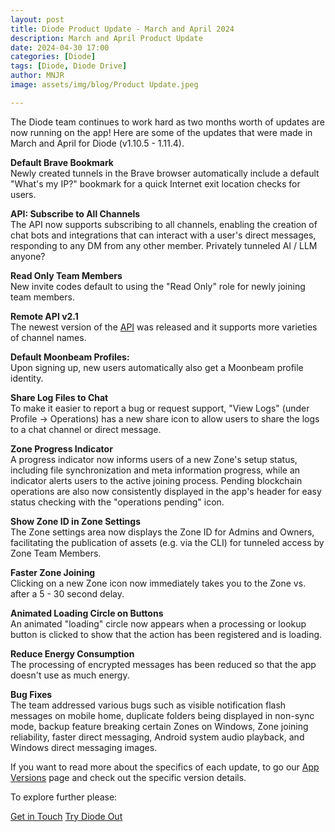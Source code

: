 ```yaml
---
layout: post
title: Diode Product Update - March and April 2024
description: March and April Product Update
date: 2024-04-30 17:00
categories: [Diode]
tags: [Diode, Diode Drive]
author: MNJR
image: assets/img/blog/Product Update.jpeg

---
```

The Diode team continues to work hard as two months worth of updates are now running on the app! Here are some of the updates that were made in March and April for Diode (v1.10.5 - 1.11.4).

**Default Brave Bookmark** 
<br>
Newly created tunnels in the Brave browser automatically include a default "What's my IP?" bookmark for a quick Internet exit location checks for users.

**API: Subscribe to All Channels** 
<br>The API now supports subscribing to all channels, enabling the creation of chat bots and integrations that can interact with a user's direct messages, responding to any DM from any other member.  Privately tunneled AI / LLM anyone?

**Read Only Team Members** 
<br>New invite codes default to using the "Read Only" role for newly joining team members.

**Remote API v2.1** 
<br>The newest version of the [API]([https://support.diode.io/article/u2888tkk38) was released and it supports more varieties of channel names.

**Default Moonbeam Profiles:** 
<br>Upon signing up, new users automatically also get a Moonbeam profile identity. 

**Share Log Files to Chat**
<br>To make it easier to report a bug or request support, "View Logs" (under Profile -> Operations) has a new share icon to allow users to share the logs to a chat channel or direct message. 

**Zone Progress Indicator**
<br>A progress indicator now informs users of a new Zone's setup status, including file synchronization and meta information progress, while an indicator alerts users to the active joining process.  Pending blockchain operations are also now consistently displayed in the app's header for easy status checking with the "operations pending" icon. 

**Show Zone ID in Zone Settings** 
<br>The Zone settings area now displays the Zone ID for Admins and Owners, facilitating the publication of assets (e.g. via the CLI) for tunneled access by Zone Team Members.

**Faster Zone Joining**
<br>Clicking on a new Zone icon now immediately takes you to the Zone vs. after a 5 - 30 second delay.

**Animated Loading Circle on Buttons**
<br>An animated "loading" circle now appears when a processing or lookup button is clicked to show that the action has been registered and is loading.

**Reduce Energy Consumption** 
<br>The processing of encrypted messages has been reduced so that the app doesn't use as much energy.

**Bug Fixes** 
<br>
The team addressed various bugs such as visible notification flash messages on mobile home, duplicate folders being displayed in non-sync mode, backup feature breaking certain Zones on Windows, Zone joining reliability, faster direct messaging, Android system audio playback, and Windows direct messaging images. 

If you want to read more about the specifics of each update, to go our [App Versions](https://support.diode.io/category/9gss923s33-diode-app-updates-version) page and check out the specific version details.

To explore further please:
<div class="story__buttons">
  <a href="{{"https://contactdiode.paperform.co"}}" class="btn" target="">Get in Touch</a>
  <a href="#download-app" class="btn popup-open" target="">Try Diode Out</a>
</div>
